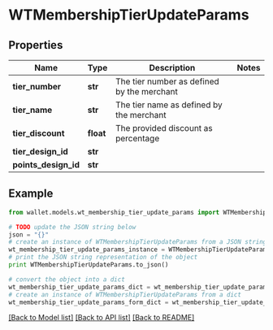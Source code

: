 # WTMembershipTierUpdateParams


## Properties

Name | Type | Description | Notes
------------ | ------------- | ------------- | -------------
**tier_number** | **str** | The tier number as defined by the merchant | 
**tier_name** | **str** | The tier name as defined by the merchant | 
**tier_discount** | **float** | The provided discount as percentage | 
**tier_design_id** | **str** |  | 
**points_design_id** | **str** |  | 

## Example

```python
from wallet.models.wt_membership_tier_update_params import WTMembershipTierUpdateParams

# TODO update the JSON string below
json = "{}"
# create an instance of WTMembershipTierUpdateParams from a JSON string
wt_membership_tier_update_params_instance = WTMembershipTierUpdateParams.from_json(json)
# print the JSON string representation of the object
print WTMembershipTierUpdateParams.to_json()

# convert the object into a dict
wt_membership_tier_update_params_dict = wt_membership_tier_update_params_instance.to_dict()
# create an instance of WTMembershipTierUpdateParams from a dict
wt_membership_tier_update_params_form_dict = wt_membership_tier_update_params.from_dict(wt_membership_tier_update_params_dict)
```
[[Back to Model list]](../README.md#documentation-for-models) [[Back to API list]](../README.md#documentation-for-api-endpoints) [[Back to README]](../README.md)


